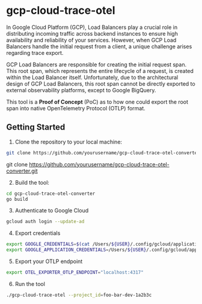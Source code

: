 # gcp-cloud-trace-otel

In Google Cloud Platform (GCP), Load Balancers play a crucial role in distributing incoming traffic across backend instances to ensure high availability and reliability of your services. However, when GCP Load Balancers handle the initial request from a client, a unique challenge arises regarding trace export.

GCP Load Balancers are responsible for creating the initial request span. This root span, which represents the entire lifecycle of a request, is created within the Load Balancer itself. Unfortunately, due to the architectural design of GCP Load Balancers, this root span cannot be directly exported to external observability platforms, except to Google BigQuery.

This tool is a **Proof of Concept** (PoC) as to how one could export the root span into native OpenTelemetry Protocol (OTLP) format.

## Getting Started

1. Clone the repository to your local machine:

```sh
git clone https://github.com/yourusername/gcp-cloud-trace-otel-converter.git
```

git clone https://github.com/yourusername/gcp-cloud-trace-otel-converter.git

2. Build the tool:

```sh
cd gcp-cloud-trace-otel-converter
go build

```

3. Authenticate to Google Cloud

```sh
gcloud auth login --update-ad
```

4. Export credentials

```sh
export GOOGLE_CREDENTIALS=$(cat /Users/${USER}/.config/gcloud/application_default_credentials.json)
export GOOGLE_APPLICATION_CREDENTIALS=/Users/${USER}/.config/gcloud/application_default_credentials.json
```

5. Export your OTLP endpoint

```sh
export OTEL_EXPORTER_OTLP_ENDPOINT="localhost:4317"
```

6. Run the tool

```sh
./gcp-cloud-trace-otel --project_id=foo-bar-dev-1a2b3c
```
